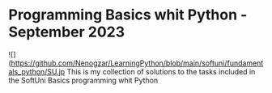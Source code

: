 # Programming Basics  whit Python - September 2023
![](https://github.com/Nenogzar/LearningPython/blob/main/softuni/fundamentals_python/SU.jp
This is my collection of solutions to the tasks included in the SoftUni Basics programming whit Python
